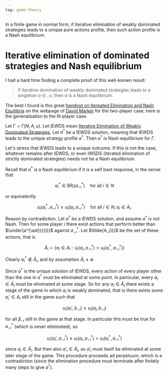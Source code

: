 ```yaml
---
tag: game-theory
---
```


$$
\newcommand{\under}[2]{#1_{#2}}
$$

In a finite game in normal form, if iterative elimination of weakly dominated strategies leads to a unique pure actions profile, then such action profile is a Nash equilibrium. 

# Iterative elimination of dominated strategies and Nash equilibrium

I had a hard time finding a complete proof of this well-known result: 

> If iterative domination of weakly dominated strategies leads to a singleton $a \in \mathcal{A}$, then $a$ is a Nash equilibrium.

The best I found is this great [handout on Itereated Elimination and Nash Equilibria](https://homepages.math.uic.edu/~marker/stat473-S16/IESDS.pdf) on the webpage of [David Marker](https://homepages.math.uic.edu/~marker/stat473-S16/) for the two-player case; here is the generalization to the $N$-player case.

Let $\Gamma = \Gamma(N, A, u)$. Let IEWDS mean [Iterative Elimination of Weakly Dominated Strategies](https://www.youtube.com/watch?v=E9IBWofIglc). Let $a^{\ast}$ be a IEWDS solution, meaning that IEWDS leads to the unique strategy profile $a^{\ast}$. Then $a^{\ast}$ is Nash equilibrium for $\Gamma$.

Let's stress that IEWDS leads to a unique outcome. If this is not the case, whatever remains after IEWDS, or even IWSDS (iterated elimination of strictly dominated strategies) needs not be a Nash equilibrium.

Recall that $a^{\ast}$ is a Nash equilibrium if it is a self best response, in the sense that

$$
a^{\ast}_{i} \in \text{BR}_{i}(a^{\ast}_{-i}) \quad \text{for all } i \in N
$$

or equivalently

$$
u_{i}(a^{\ast}_{i}, a^{\ast}_{-i}) \geq u_{i}(a_{i}, a^{\ast}_{-i})  \quad \text{for all } i \in N, a_{i} \in A_{i}.
$$

Reason by contradiction. Let $a^{\ast}$ be a IEWDS solution, and assume $a^{\ast}$ is not Nash. Then for some player $i$ there exist actions that perform better than $\under{a^{\ast}}{{i}}$ against $a^{\ast}_{-i}$. Let $\tilde{A_{i}}$ be the set of these actions, that is

$$
\tilde{A}_{i} =
\{ a_{i} \in A_{i}: u_{i}(a_{i}, a^{\ast}_{-i}) > u_{i}(a^{\ast}_{i}, a^{\ast}_{-i}) \}
$$

Clearly $a^{\ast}_{i} \notin \tilde{A}_{i}$, and by assumption $\tilde{A}_{i} \neq \emptyset$.

Since $a^{\ast}$ is the unique solution of IEWDS, every action of every player other than the one in $a^{\ast}$ must be eliminated at some point. In particular, every $a_{i} \in \tilde{A}_{i}$ must be eliminated at some stage. So for any $a_{i} \in \tilde{A}_{i}$ there exists a stage of the game in which $a_{i}$ is weakly dominated, that is there exists some $a_{i}' \in A_{i}$ still in the game such that

$$
u_{i}(a_{i}', b_{-i}) \geq u_{i}(a_{i}, b_{-i})
$$

for all $\beta_{-i}$ still in the game at that stage. In particular this must be true for $a^{\ast}_{-i}$ (which is never eliminated), so

$$
u_{i}(a_{i}', a^{\ast}_{-i}) \geq u_{i}(a_{i}, a^{\ast}_{-i}) > u_{i}(a^{\ast}_{i}, a^{\ast}_{-i})
$$

since $a_{i} \in \tilde{A}_{i}$. But then also $a'_{i} \in \tilde{A}_{i}$, so $a'_{i}$ must itself be eliminated at some later stage of the game. This procedure proceeds ad perpetuum, which is a contradiction (since the elimination procedure must terminate after finitely many steps to give $a^{\ast}$).

